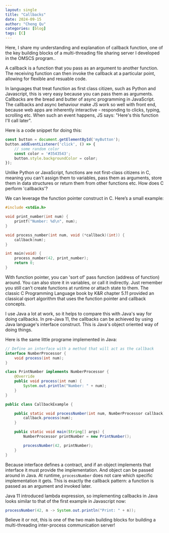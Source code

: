 ```yaml
---
layout: single
title: "Callbacks"
date: 2024-09-15
author: "Cheng Qu"
categories: [blog]
tags: [C]
---
```


Here, I share my understanding and explanation of callback function, one of the key building blocks of a multi-threading file sharing server I developed in the OMSCS program.. 

A callback is a function that you pass as an argument to another function. The receiving function can then invoke the callback at a particular point, allowing for flexible and resuable code.

In languages that treat function as first class citizen, such as Python and Javascript, this is very easy because you can pass them as arguments. Callbacks are the bread and butter of async programming in JavaScript. The callbacks and async behaviour make JS work so well with front end, because web apps are inherently interactive - responding to clicks, typing, scrolling etc. When such an event happens, JS says: "Here's this function I'll call later". 

Here is a code snippet for doing this:
```javascript
const button = document.getElementById('myButton');
button.addEventListener('click', () => {
    // some random color
    const color = '#3543543';
    button.style.backgroundColor = color;
});
```

Unlike Python or JavaScript, functions are not first-class citizens in C, meaning you can't assign them to variables, pass them as arguments, store them in data structures or return them from other functions etc. How does C perform 'callbacks'?

We can leverage the function pointer construct in C.
Here’s a small example:

```c
#include <stdio.h>

void print_number(int num) {
    printf("Number: %d\n", num);
}

void process_number(int num, void (*callback)(int)) {
    callback(num);
}

int main(void) {
    process_number(42, print_number);
    return 0;
}
```
With function pointer, you can 'sort of' pass function (address of function) around. You can also store it in variables, or call it indirectly. Just remember you still can’t create functions at runtime or attach state to them. The classic C Programming Language book by K&R chapter 5.11 provided an classical qsort algorithm that uses the function pointer and callback concepts. 

I use Java a lot at work, so it helps to compare this with Java's way for doing callbacks. In pre-Java 11, the callbacks can be achieved by using Java language's interface construct. This is Java's object oriented way of doing things. 

Here is the same little programe implemented in Java:

```java
// Define an interface with a method that will act as the callback
interface NumberProcessor {
    void process(int num);
}

class PrintNumber implements NumberProcessor {
    @Override
    public void process(int num) {
        System.out.println("Number: " + num);
    }
}

public class CallbackExample {

    public static void processNumber(int num, NumberProcessor callback) {
        callback.process(num);
    }

    public static void main(String[] args) {
        NumberProcessor printNumber = new PrintNumber();

        processNumber(42, printNumber);
    }
}
```
Because interface defines a contract, and if an object implements that interface it must provide the implementation. And object can be passed around in Java. At runtime, `processNumber` does not care which specific implementation it gets. This is exactly the callback pattern: a function is passed as an argument and invoked later. 

Java 11 introduced lambda expression, so implementing callbacks in Java looks similar to that of the first example in Javascript now:
```java
processNumber(42, n -> System.out.println("Print: " + n));
```

Believe it or not, this is one of the two main building blocks for building a multi-threading inter-process communication server!